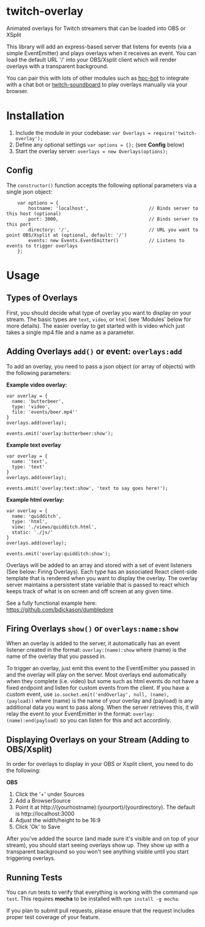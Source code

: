 # twitch-overlay
Animated overlays for Twitch streamers that can be loaded into OBS or XSplit

This library will add an express-based server that listens for events (via a simple EventEmitter) and plays overlays when it receives an event. You can load the default URL '/' into your OBS/Xsplit client which will render overlays with a transparent background.

You can pair this with lots of other modules such as [hpc-bot](https://github.com/bdickason/hpc-bot) to integrate with a chat bot or [twitch-soundboard]() to play overlays manually via your browser.

# Installation

1. Include the module in your codebase: `var Overlays = require('twitch-overlay');`
1. Define any optional settings `var options = {};` (see **Config** below)
1. Start the overlay server: `overlays = new Overlays(options);`

## Config

The `constructor()` function accepts the following optional parameters via a single json object:
````
    var options = {
        hostname: 'localhost',                      // Binds server to this host (optional)
        port: 3000,                                 // Binds server to this port
        directory: '/',                             // URL you want to point OBS/Xsplit at (optional, default: '/')
        events: new Events.EventEmitter()           // Listens to events to trigger overlays
    };
````

# Usage

## Types of Overlays

First, you should decide what type of overlay you want to display on your stream. The basic types are `text`, `video`, or `html` (see 'Modules' below for more details). The easier overlay to get started with is video which just takes a single mp4 file and a name as a parameter.

## Adding Overlays `add()` or event: `overlays:add`

To add an overlay, you need to pass a json object (or array of objects) with the following parameters:

**Example video overlay:**
````
var overlay = {
  name: 'butterbeer',
  type: 'video',
  file: 'events/beer.mp4''
}
overlays.add(overlay);

events.emit('overlay:butterbeer:show');
````

**Example text overlay**
````
var overlay = {
  name: 'text',
  type: 'text'
}
overlays.add(overlay);

events.emit('overlay:text:show', 'text to say goes here!');
````

**Example html overlay:**
````
var overlay = {
  name: 'quidditch',
  type: 'html',
  view: './views/quidditch.html',
  static: './js/'
}
overlays.add(overlay);

events.emit('overlay:quidditch:show');
````

Overlays will be added to an array and stored with a set of event listeners (See below: Firing Overlays). Each type has an associated React client-side template that is rendered when you want to display the overlay. The overlay server maintains a persistent state variable that is passed to react which keeps track of what is on screen and off screen at any given time.

See a fully functional example here: https://github.com/bdickason/dumbledore

## Firing Overlays `show()` or `overlays:name:show`

When an overlay is added to the server, it automatically has an event listener created in the format: `overlay:(name):show` where (name) is the name of the overlay that you passed in.

To trigger an overlay, just emit this event to the EventEmitter you passed in and the overlay will play on the server. Most overlays end automatically when they complete (i.e. video) but some such as html events do not have a fixed endpoint and listen for custom events from the client. If you have a custom event, use `io.socket.emit('endOverlay', null, (name), (payload))` where (name) is the name of your overlay and (payload) is any additional data you want to pass along. When the server retrieves this, it will relay the event to your EventEmitter in the format: `overlay:(name):end(payload)` so you can listen for this and act accordinly.

## Displaying Overlays on your Stream (Adding to OBS/Xsplit)

In order for overlays to display in your OBS or Xsplit client, you need to do the following:

**OBS**
1. Click the '+' under Sources
2. Add a BrowserSource
3. Point it at http://(yourhostname):(yourport)/(yourdirectory). The default is http://localhost:3000
4. Adjust the width/height to be 16:9
5. Click 'Ok' to Save

After you've added the source (and made sure it's visible and on top of your stream), you should start seeing overlays show up. They show up with a transparent background so you won't see anything visible until you start triggering overlays.

## Running Tests

You can run tests to verify that everything is working with the command `npm test`. This requires **mocha** to be installed with `npm install -g mocha`.

If you plan to submit pull requests, please ensure that the request includes proper test coverage of your feature.

